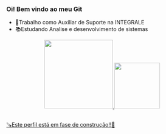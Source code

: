 ### Oi! Bem vindo ao meu Git

- 💸Trabalho como Auxiliar de Suporte na INTEGRALE
- 📚Estudando Analise e desenvolvimento de sistemas

<div align="center">
  <a href="https://github.com/VictorNarcizo">
  <img height="180em" src="https://github-readme-stats.vercel.app/api?username=VictorNarcizo&show_icons=true&theme=dark&include_all_commits=true&count_private=true"/>
  <img height="120em" src="https://github-readme-stats.vercel.app/api/top-langs/?username=VictorNarcizo&layout=compact&langs_count=7&theme=dark"/>
</div>

##

🪚Este perfil está em fase de construção!!🔧
